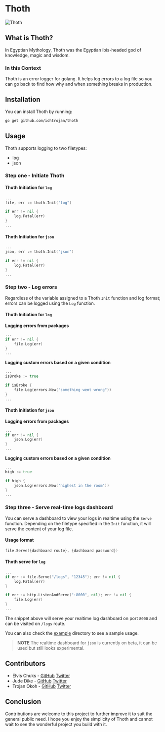 # Thoth

![Thoth](https://res.cloudinary.com/ichtrojan/image/upload/v1585877110/Screenshot_2020-04-03_at_01.08.09_eg3ajk.png)

## What is Thoth?

In Egyptian Mythology, Thoth was the Egyptian ibis-headed god of knowledge, magic and wisdom.

### In this Context

Thoth is an error logger for golang. It helps log errors to a log file so you can go back to find how why and when something breaks in production.


## Installation

You can install Thoth by running:

```bash
go get github.com/ichtrojan/thoth
```

## Usage

Thoth supports logging to two filetypes:
* log
* json

### Step one - Initiate Thoth

#### Thoth Initiation for `log`

```go
...
file, err := thoth.Init("log")

if err != nil {
    log.Fatal(err)
}
...
```

#### Thoth Initiation for `json`

```go
...
json, err := thoth.Init("json")

if err != nil {
    log.Fatal(err)
}
...
```

### Step two - Log errors

Regardless of the variable assigned to a Thoth `Init` function and log format; errors can be logged using the `Log` function.

#### Thoth Initiation for `log`

**Logging errors from packages**

```go
...
if err != nil {
    file.Log(err)
}
...
```

**Logging custom errors based on a given condition**

```go
...
isBroke := true

if isBroke {
    file.Log(errors.New("something went wrong"))
}
...
```

#### Thoth Initiation for `json`

**Logging errors from packages**

```go
...
if err != nil {
    json.Log(err)
}
...
```

**Logging custom errors based on a given condition**

```go
...
high := true

if high {
    json.Log(errors.New("highest in the room"))
}
...
```

### Step three - Serve real-time logs dashboard

You can serve a dashboard to view your logs in realtime using the `Serve` function. Depending on the filetype specified in the `Init` function, it will serve the content of your log file.

#### Usage format

```go
file.Serve({dashboard route}, {dashboard password})
```

#### Thoth serve for `log`

```go
...
if err := file.Serve("/logs", "12345"); err != nil {
    log.Fatal(err)
}

if err := http.ListenAndServe(":8000", nil); err != nil {
    file.Log(err)
}
...
```

The snippet above will serve your realtime log dashboard on port `8000` and can be visited on `/logs` route.

You can also check the [example](https://github.com/ichtrojan/thoth/tree/master/example) directory to see a sample usage.

>**NOTE**
>The realtime dashboard for `json` is currently on beta, it can be used but still looks experimental.

## Contributors

* Elvis Chuks - [GitHub](https://github.com/elvis-chuks) [Twitter](https://twitter.com/ElvisChuks15)
* Jude Dike - [GitHub](https://github.com/dumebi) [Twitter](https://twitter.com/bigbrutha_)
* Trojan Okoh - [GitHub](https://github.com/ichtrojan) [Twitter](https://twitter.com/ichtrojan)

## Conclusion

Contributions are welcome to this project to further improve it to suit the general public need. I hope you enjoy the simplicity of Thoth and cannot wait to see the wonderful project you build with it.
